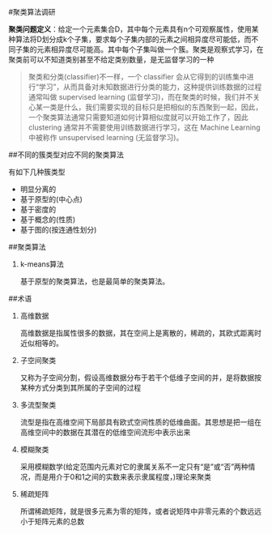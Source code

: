 #聚类算法调研

**聚类问题定义**：给定一个元素集合D，其中每个元素具有n个可观察属性，使用某种算法将D划分成k个子集，要求每个子集内部的元素之间相异度尽可能低，而不同子集的元素相异度尽可能高。其中每个子集叫做一个簇。聚类是观察式学习，在聚类前可以不知道类别甚至不给定类别数量，是无监督学习的一种

>聚类和分类(classifier)不一样，一个 classifier 会从它得到的训练集中进行“学习”，从而具备对未知数据进行分类的能力，这种提供训练数据的过程通常叫做 supervised learning (监督学习)，而在聚类的时候，我们并不关心某一类是什么，我们需要实现的目标只是把相似的东西聚到一起，因此，一个聚类算法通常只需要知道如何计算相似度就可以开始工作了，因此 clustering 通常并不需要使用训练数据进行学习，这在 Machine Learning 中被称作 unsupervised learning (无监督学习)。



##不同的簇类型对应不同的聚类算法

有如下几种簇类型
* 明显分离的
* 基于原型的(中心点)
* 基于密度的
* 基于概念的(性质)
* 基于图的(按连通性划分)


##聚类算法
1. k-means算法
	
	基于原型的聚类算法，也是最简单的聚类算法。

##术语
1. 高维数据
	
	高维数据是指属性很多的数据，其在空间上是离散的，稀疏的，其欧式距离时近似相等的。

2. 子空间聚类
	
	又称为子空间分割，假设高维数据分布于若干个低维子空间的并，是将数据按某种方式分类到其所属的子空间的过程	

3. 多流型聚类

	流型是指在高维空间下局部具有欧式空间性质的低维曲面。其思想是把一组在高维空间中的数据在其潜在的低维空间流形中表示出来
	
4. 模糊聚类
	
	采用模糊数学(给定范围内元素对它的隶属关系不一定只有“是”或“否”两种情况，而是用介于0和1之间的实数来表示隶属程度，)理论来聚类

5. 稀疏矩阵
	
	所谓稀疏矩阵，就是很多元素为零的矩阵，或者说矩阵中非零元素的个数远远小于矩阵元素的总数
	
	 
